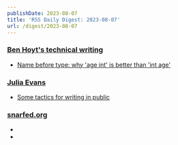 ```yaml
---
publishDate: 2023-08-07
title: 'RSS Daily Digest: 2023-08-07'
url: /digest/2023-08-07
---
```


### [Ben Hoyt's technical writing](https://benhoyt.com/writings/)

  * [Name before type: why 'age int' is better than 'int age'](https://benhoyt.com/writings/name-before-type/)
  
### [Julia Evans](http://jvns.ca/)

  * [Some tactics for writing in public](https://jvns.ca/blog/2023/08/07/tactics-for-writing-in-public/)
  
### [snarfed.org](https://snarfed.org/)

  * [](https://snarfed.org/2023-08-06_50742)
  * [](https://snarfed.org/2023-08-06_50736)
  
